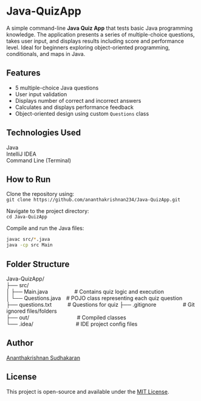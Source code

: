 # Java-QuizApp 

A simple command-line **Java Quiz App** that tests basic Java programming knowledge. The application presents a series of multiple-choice questions, takes user input, and displays results including score and performance level. Ideal for beginners exploring object-oriented programming, conditionals, and maps in Java.

## Features 

- 5 multiple-choice Java questions  
- User input validation  
- Displays number of correct and incorrect answers  
- Calculates and displays performance feedback  
- Object-oriented design using custom `Questions` class

## Technologies Used 

Java  
IntelliJ IDEA  
Command Line (Terminal)

## How to Run 

Clone the repository using:  
`git clone https://github.com/ananthakrishnan234/Java-QuizApp.git`

Navigate to the project directory:  
`cd Java-QuizApp`

Compile and run the Java files:  
```bash
javac src/*.java
java -cp src Main
```

## Folder Structure 

Java-QuizApp/  
├── src/  
│   ├── Main.java     # Contains quiz logic and execution  
│   └── Questions.java # POJO class representing each quiz question  
├── questions.txt   # Questions for quiz 
├── .gitignore     # Git ignored files/folders  
├── out/         # Compiled classes  
└── .idea/        # IDE project config files


## Author 

[Ananthakrishnan Sudhakaran](https://github.com/ananthakrishnan234)

## License 

This project is open-source and available under the [MIT License](LICENSE).
